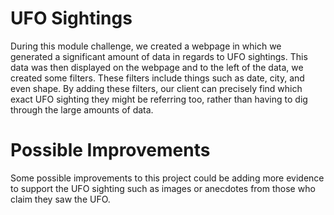 # UFO Sightings 

During this module challenge, we created a webpage in which we generated a significant amount of data in regards to UFO sightings. This data was then displayed on the webpage and to the left of the data, we created some filters. These filters include things such as date, city, and even shape. By adding these filters, our client can precisely find which exact UFO sighting they might be referring too, rather than having to dig through the large amounts of data. 

# Possible Improvements 

Some possible improvements to this project could be adding more evidence to support the UFO sighting such as images or anecdotes from those who claim they saw the UFO. 



